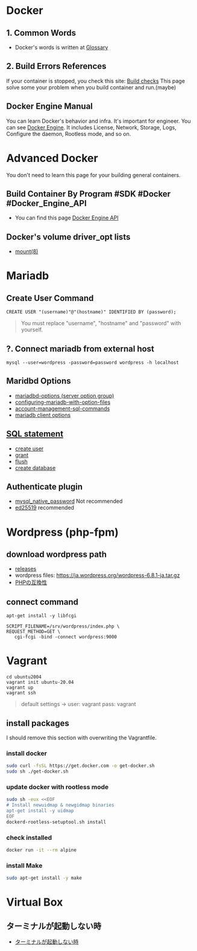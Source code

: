 

 # Docker
 ## 1. Common Words
 * Docker's words is written at [Glossary](https://docs.docker.com/reference/glossary/)

 ## 2. Build Errors References
 If your container is stopped, you check this site: [Build checks](https://docs.docker.com/reference/build-checks/)
 This page solve some your problem when you build container and run.(maybe)

 ## Docker Engine Manual
 You can learn Docker's behavior and infra.
 It's important for engineer.
 You can see [Docker Engine](https://docs.docker.com/engine/).
 It includes License, Network, Storage, Logs, Configure the daemon, Rootless mode, and so on.

 # Advanced Docker
 You don't need to learn this page for your building general containers.

 ## Build Container By Program #SDK #Docker #Docker_Engine_API
 * You can find this page [Docker Engine API](https://docs.docker.com/reference/api/engine/)

 ## Docker's volume driver_opt lists
 * [mount(8)](https://man7.org/linux/man-pages/man8/mount.8.html)

# Mariadb
 ## Create User Command
 ```
 CREATE USER "(username)"@"(hostname)" IDENTIFIED BY (password);
 ```
 > You must replace "username", "hostname" and "password" with yourself.

 ## ?. Connect mariadb from external host
 ```
 mysql --user=wordpress -password=password wordpress -h localhost
 ```

 ## Maridbd Options
 * [mariadbd-options (server option group)](https://mariadb.com/kb/en/mariadbd-options/)
 * [configuring-mariadb-with-option-files](https://mariadb.com/kb/en/configuring-mariadb-with-option-files/)
 * [account-management-sql-commands](https://mariadb.com/kb/en/account-management-sql-commands/)
 * [mariadb client options](https://mariadb.com/kb/en/mariadb-command-line-client/)

 ## [SQL statement](https://mariadb.com/kb/en/sql-statements/)
 * [create user](https://mariadb.com/kb/en/create-user/)
 * [grant](https://mariadb.com/kb/en/grant/)
 * [flush](https://mariadb.com/kb/en/flush/)
 * [create database](https://mariadb.com/kb/en/create-database/)

 ## Authenticate plugin
 * [mysql_native_password](https://mariadb.com/kb/en/authentication-plugin-mysql_native_password/) Not recommended
 * [ed25519](https://mariadb.com/kb/en/authentication-plugin-ed25519/) recommended

 # Wordpress (php-fpm)

 ## download wordpress path
 * [releases](https://ja.wordpress.org/download/releases/)
 * wordpress files: https://ja.wordpress.org/wordpress-6.8.1-ja.tar.gz
 * [PHPの互換性](https://ja.wordpress.org/team/handbook/core/references/php-compatibility-and-wordpress-versions/)

 ## connect command
 ```
 apt-get install -y libfcgi
 ```
 ```
 SCRIPT_FILENAME=/srv/wordpress/index.php \
 REQUEST_METHOD=GET \
	cgi-fcgi -bind -connect wordpress:9000
 ```

 # Vagrant
 ```
 cd ubuntu2004
 vagrant init ubuntu-20.04
 vagrant up
 vagrant ssh
 ```
 > default settings -> user: vagrant pass: vagrant

 ## install packages
 I should remove this section with overwriting the Vagrantfile.

 ### install docker
 ```sh
 sudo curl -fsSL https://get.docker.com -o get-docker.sh
 sudo sh ./get-docker.sh
 ```

 ### update docker with rootless mode
 ```sh
 sudo sh -eux <<EOF
 # Install newuidmap & newgidmap binaries
 apt-get install -y uidmap
 EOF
 dockerd-rootless-setuptool.sh install
 ```

 ### check installed
 ```sh
 docker run -it --rm alpine
 ```

 ### install Make
 ```sh
 sudo apt-get install -y make
 ```

 # Virtual Box
 ## ターミナルが起動しない時
 * [ターミナルが起動しない時](https://qiita.com/towamz/items/2052f08e9e1af4068a56)
